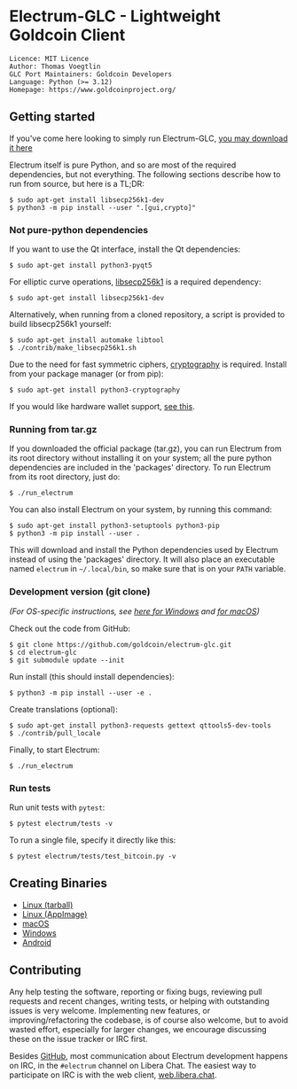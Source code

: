 # Electrum-GLC - Lightweight Goldcoin Client

```
Licence: MIT Licence
Author: Thomas Voegtlin
GLC Port Maintainers: Goldcoin Developers
Language: Python (>= 3.12)
Homepage: https://www.goldcoinproject.org/
```
## Getting started

If you've come here looking to simply run Electrum-GLC,
[you may download it here](https://www.goldcoinproject.org/downloads.html)

Electrum itself is pure Python, and so are most of the required dependencies,
but not everything. The following sections describe how to run from source, but here
is a TL;DR:

```
$ sudo apt-get install libsecp256k1-dev
$ python3 -m pip install --user ".[gui,crypto]"
```

### Not pure-python dependencies

If you want to use the Qt interface, install the Qt dependencies:
```
$ sudo apt-get install python3-pyqt5
```

For elliptic curve operations, [libsecp256k1](https://github.com/bitcoin-core/secp256k1) is a required dependency:
```
$ sudo apt-get install libsecp256k1-dev
```
Alternatively, when running from a cloned repository, a script is provided to build
libsecp256k1 yourself:
```
$ sudo apt-get install automake libtool
$ ./contrib/make_libsecp256k1.sh
```

Due to the need for fast symmetric ciphers, [cryptography](https://github.com/pyca/cryptography) is required.
Install from your package manager (or from pip):
```
$ sudo apt-get install python3-cryptography
```

If you would like hardware wallet support, [see this](https://github.com/spesmilo/electrum-docs/blob/master/hardware-linux.rst).


### Running from tar.gz

If you downloaded the official package (tar.gz), you can run Electrum from its root directory without installing it on your
system; all the pure python dependencies are included in the 'packages' directory. To run Electrum from its root directory, just do:
```
$ ./run_electrum
```
You can also install Electrum on your system, by running this command:
```
$ sudo apt-get install python3-setuptools python3-pip
$ python3 -m pip install --user .
```

This will download and install the Python dependencies used by Electrum instead of using the 'packages' directory.
It will also place an executable named `electrum` in `~/.local/bin`, so make sure that is on your `PATH` variable.


### Development version (git clone)

_(For OS-specific instructions, see [here for Windows](contrib/build-wine/README_windows.md) and [for macOS](contrib/osx/README_macos.md))_

Check out the code from GitHub:
```
$ git clone https://github.com/goldcoin/electrum-glc.git
$ cd electrum-glc
$ git submodule update --init
```

Run install (this should install dependencies):
```
$ python3 -m pip install --user -e .
```

Create translations (optional):
```
$ sudo apt-get install python3-requests gettext qttools5-dev-tools
$ ./contrib/pull_locale
```

Finally, to start Electrum:
```
$ ./run_electrum
```

### Run tests

Run unit tests with `pytest`:
```
$ pytest electrum/tests -v
```

To run a single file, specify it directly like this:
```
$ pytest electrum/tests/test_bitcoin.py -v
```

## Creating Binaries

- [Linux (tarball)](contrib/build-linux/sdist/README.md)
- [Linux (AppImage)](contrib/build-linux/appimage/README.md)
- [macOS](contrib/osx/README.md)
- [Windows](contrib/build-wine/README.md)
- [Android](contrib/android/Readme.md)


## Contributing

Any help testing the software, reporting or fixing bugs, reviewing pull requests and recent changes, writing tests, or helping with outstanding issues is very welcome. Implementing new features, or improving/refactoring the codebase, is of course also welcome, but to avoid wasted effort, especially for larger changes, we encourage discussing these on the issue tracker or IRC first.

Besides [GitHub](https://github.com/spesmilo/electrum), most communication about Electrum development happens on IRC, in the
`#electrum` channel on Libera Chat. The easiest way to participate on IRC is with the web client, [web.libera.chat](https://web.libera.chat/#electrum).
